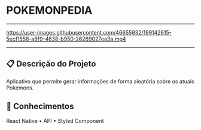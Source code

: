 # POKEMONPEDIA
---


https://user-images.githubusercontent.com/46655932/199142615-5ecf1558-a6f9-4638-b950-26269027ea3a.mp4



---

## 📋 Descrição do Projeto
<p>Aplicativo que permite gerar informações de forma aleatória sobre os atuais Pokemons.</p>



## 🧠 Conhecimentos
<p>
 <a>React Native</a> •
 <a>API</a> • 
 <a>Styled Component</a>
</p>
